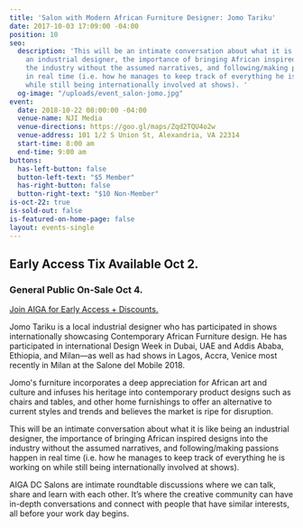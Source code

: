 ```yaml
---
title: 'Salon with Modern African Furniture Designer: Jomo Tariku'
date: 2017-10-03 17:09:00 -04:00
position: 10
seo:
  description: 'This will be an intimate conversation about what it is like being
    an industrial designer, the importance of bringing African inspired designs into
    the industry without the assumed narratives, and following/making passions happen
    in real time (i.e. how he manages to keep track of everything he is working on
    while still being internationally involved at shows). '
  og-image: "/uploads/event_salon-jomo.jpg"
event:
  date: 2018-10-22 08:00:00 -04:00
  venue-name: NJI Media
  venue-directions: https://goo.gl/maps/Zqd2TQU4o2w
  venue-address: 101 1/2 S Union St, Alexandria, VA 22314
  start-time: 8:00 am
  end-time: 9:00 am
buttons:
  has-left-button: false
  button-left-text: "$5 Member"
  has-right-button: false
  button-right-text: "$10 Non-Member"
is-oct-22: true
is-sold-out: false
is-featured-on-home-page: false
layout: events-single
---
```


## Early Access Tix Available Oct 2. 
### General Public On-Sale Oct 4.
[Join AIGA for Early Access + Discounts.](http://dc.aiga.org/membership/membership-rates/)


Jomo Tariku is a local industrial designer who has participated in shows internationally showcasing Contemporary African Furniture design. He has participated in international Design Week in Dubai, UAE and Addis Ababa, Ethiopia, and Milan—as well as had shows in Lagos, Accra, Venice most recently in Milan at the Salone del Mobile 2018. 

Jomo's furniture incorporates a deep appreciation for African art and culture and infuses his heritage into contemporary product designs such as chairs and tables, and other home furnishings to offer an alternative to current styles and trends and believes the market is ripe for disruption.

This will be an intimate conversation about what it is like being an industrial designer, the importance of bringing African inspired designs into the industry without the assumed narratives, and following/making passions happen in real time (i.e. how he manages to keep track of everything he is working on while still being internationally involved at shows). 

AIGA DC Salons are intimate roundtable discussions where we can talk, share and learn with each other. It’s where the creative community can have in-depth conversations and connect with people that have similar interests, all before your work day begins.